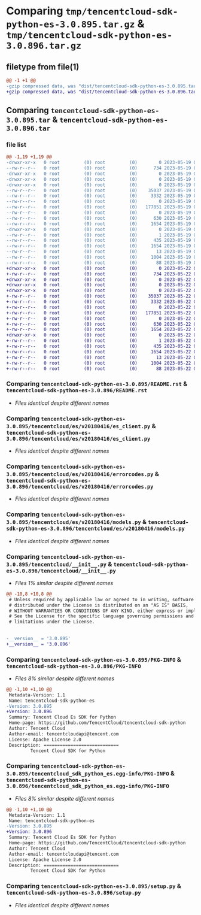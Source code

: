 # Comparing `tmp/tencentcloud-sdk-python-es-3.0.895.tar.gz` & `tmp/tencentcloud-sdk-python-es-3.0.896.tar.gz`

## filetype from file(1)

```diff
@@ -1 +1 @@
-gzip compressed data, was "dist/tencentcloud-sdk-python-es-3.0.895.tar", last modified: Fri May 19 02:50:45 2023, max compression
+gzip compressed data, was "dist/tencentcloud-sdk-python-es-3.0.896.tar", last modified: Mon May 22 00:22:54 2023, max compression
```

## Comparing `tencentcloud-sdk-python-es-3.0.895.tar` & `tencentcloud-sdk-python-es-3.0.896.tar`

### file list

```diff
@@ -1,19 +1,19 @@
-drwxr-xr-x   0 root         (0) root         (0)        0 2023-05-19 02:50:45.000000 tencentcloud-sdk-python-es-3.0.895/
--rw-r--r--   0 root         (0) root         (0)      734 2023-05-19 02:50:45.000000 tencentcloud-sdk-python-es-3.0.895/README.rst
-drwxr-xr-x   0 root         (0) root         (0)        0 2023-05-19 02:50:45.000000 tencentcloud-sdk-python-es-3.0.895/tencentcloud/
-drwxr-xr-x   0 root         (0) root         (0)        0 2023-05-19 02:50:45.000000 tencentcloud-sdk-python-es-3.0.895/tencentcloud/es/
-drwxr-xr-x   0 root         (0) root         (0)        0 2023-05-19 02:50:45.000000 tencentcloud-sdk-python-es-3.0.895/tencentcloud/es/v20180416/
--rw-r--r--   0 root         (0) root         (0)    35037 2023-05-19 02:50:45.000000 tencentcloud-sdk-python-es-3.0.895/tencentcloud/es/v20180416/es_client.py
--rw-r--r--   0 root         (0) root         (0)     3332 2023-05-19 02:50:45.000000 tencentcloud-sdk-python-es-3.0.895/tencentcloud/es/v20180416/errorcodes.py
--rw-r--r--   0 root         (0) root         (0)        0 2023-05-19 02:50:45.000000 tencentcloud-sdk-python-es-3.0.895/tencentcloud/es/v20180416/__init__.py
--rw-r--r--   0 root         (0) root         (0)   177851 2023-05-19 02:50:45.000000 tencentcloud-sdk-python-es-3.0.895/tencentcloud/es/v20180416/models.py
--rw-r--r--   0 root         (0) root         (0)        0 2023-05-19 02:50:45.000000 tencentcloud-sdk-python-es-3.0.895/tencentcloud/es/__init__.py
--rw-r--r--   0 root         (0) root         (0)      630 2023-05-19 02:50:45.000000 tencentcloud-sdk-python-es-3.0.895/tencentcloud/__init__.py
--rw-r--r--   0 root         (0) root         (0)     1654 2023-05-19 02:50:45.000000 tencentcloud-sdk-python-es-3.0.895/PKG-INFO
-drwxr-xr-x   0 root         (0) root         (0)        0 2023-05-19 02:50:45.000000 tencentcloud-sdk-python-es-3.0.895/tencentcloud_sdk_python_es.egg-info/
--rw-r--r--   0 root         (0) root         (0)        1 2023-05-19 02:50:45.000000 tencentcloud-sdk-python-es-3.0.895/tencentcloud_sdk_python_es.egg-info/dependency_links.txt
--rw-r--r--   0 root         (0) root         (0)      435 2023-05-19 02:50:45.000000 tencentcloud-sdk-python-es-3.0.895/tencentcloud_sdk_python_es.egg-info/SOURCES.txt
--rw-r--r--   0 root         (0) root         (0)     1654 2023-05-19 02:50:45.000000 tencentcloud-sdk-python-es-3.0.895/tencentcloud_sdk_python_es.egg-info/PKG-INFO
--rw-r--r--   0 root         (0) root         (0)       13 2023-05-19 02:50:45.000000 tencentcloud-sdk-python-es-3.0.895/tencentcloud_sdk_python_es.egg-info/top_level.txt
--rw-r--r--   0 root         (0) root         (0)     1004 2023-05-19 02:50:45.000000 tencentcloud-sdk-python-es-3.0.895/setup.py
--rw-r--r--   0 root         (0) root         (0)       88 2023-05-19 02:50:45.000000 tencentcloud-sdk-python-es-3.0.895/setup.cfg
+drwxr-xr-x   0 root         (0) root         (0)        0 2023-05-22 00:22:54.000000 tencentcloud-sdk-python-es-3.0.896/
+-rw-r--r--   0 root         (0) root         (0)      734 2023-05-22 00:22:54.000000 tencentcloud-sdk-python-es-3.0.896/README.rst
+drwxr-xr-x   0 root         (0) root         (0)        0 2023-05-22 00:22:54.000000 tencentcloud-sdk-python-es-3.0.896/tencentcloud/
+drwxr-xr-x   0 root         (0) root         (0)        0 2023-05-22 00:22:54.000000 tencentcloud-sdk-python-es-3.0.896/tencentcloud/es/
+drwxr-xr-x   0 root         (0) root         (0)        0 2023-05-22 00:22:54.000000 tencentcloud-sdk-python-es-3.0.896/tencentcloud/es/v20180416/
+-rw-r--r--   0 root         (0) root         (0)    35037 2023-05-22 00:22:54.000000 tencentcloud-sdk-python-es-3.0.896/tencentcloud/es/v20180416/es_client.py
+-rw-r--r--   0 root         (0) root         (0)     3332 2023-05-22 00:22:54.000000 tencentcloud-sdk-python-es-3.0.896/tencentcloud/es/v20180416/errorcodes.py
+-rw-r--r--   0 root         (0) root         (0)        0 2023-05-22 00:22:54.000000 tencentcloud-sdk-python-es-3.0.896/tencentcloud/es/v20180416/__init__.py
+-rw-r--r--   0 root         (0) root         (0)   177851 2023-05-22 00:22:54.000000 tencentcloud-sdk-python-es-3.0.896/tencentcloud/es/v20180416/models.py
+-rw-r--r--   0 root         (0) root         (0)        0 2023-05-22 00:22:54.000000 tencentcloud-sdk-python-es-3.0.896/tencentcloud/es/__init__.py
+-rw-r--r--   0 root         (0) root         (0)      630 2023-05-22 00:22:54.000000 tencentcloud-sdk-python-es-3.0.896/tencentcloud/__init__.py
+-rw-r--r--   0 root         (0) root         (0)     1654 2023-05-22 00:22:54.000000 tencentcloud-sdk-python-es-3.0.896/PKG-INFO
+drwxr-xr-x   0 root         (0) root         (0)        0 2023-05-22 00:22:54.000000 tencentcloud-sdk-python-es-3.0.896/tencentcloud_sdk_python_es.egg-info/
+-rw-r--r--   0 root         (0) root         (0)        1 2023-05-22 00:22:54.000000 tencentcloud-sdk-python-es-3.0.896/tencentcloud_sdk_python_es.egg-info/dependency_links.txt
+-rw-r--r--   0 root         (0) root         (0)      435 2023-05-22 00:22:54.000000 tencentcloud-sdk-python-es-3.0.896/tencentcloud_sdk_python_es.egg-info/SOURCES.txt
+-rw-r--r--   0 root         (0) root         (0)     1654 2023-05-22 00:22:54.000000 tencentcloud-sdk-python-es-3.0.896/tencentcloud_sdk_python_es.egg-info/PKG-INFO
+-rw-r--r--   0 root         (0) root         (0)       13 2023-05-22 00:22:54.000000 tencentcloud-sdk-python-es-3.0.896/tencentcloud_sdk_python_es.egg-info/top_level.txt
+-rw-r--r--   0 root         (0) root         (0)     1004 2023-05-22 00:22:54.000000 tencentcloud-sdk-python-es-3.0.896/setup.py
+-rw-r--r--   0 root         (0) root         (0)       88 2023-05-22 00:22:54.000000 tencentcloud-sdk-python-es-3.0.896/setup.cfg
```

### Comparing `tencentcloud-sdk-python-es-3.0.895/README.rst` & `tencentcloud-sdk-python-es-3.0.896/README.rst`

 * *Files identical despite different names*

### Comparing `tencentcloud-sdk-python-es-3.0.895/tencentcloud/es/v20180416/es_client.py` & `tencentcloud-sdk-python-es-3.0.896/tencentcloud/es/v20180416/es_client.py`

 * *Files identical despite different names*

### Comparing `tencentcloud-sdk-python-es-3.0.895/tencentcloud/es/v20180416/errorcodes.py` & `tencentcloud-sdk-python-es-3.0.896/tencentcloud/es/v20180416/errorcodes.py`

 * *Files identical despite different names*

### Comparing `tencentcloud-sdk-python-es-3.0.895/tencentcloud/es/v20180416/models.py` & `tencentcloud-sdk-python-es-3.0.896/tencentcloud/es/v20180416/models.py`

 * *Files identical despite different names*

### Comparing `tencentcloud-sdk-python-es-3.0.895/tencentcloud/__init__.py` & `tencentcloud-sdk-python-es-3.0.896/tencentcloud/__init__.py`

 * *Files 1% similar despite different names*

```diff
@@ -10,8 +10,8 @@
 # Unless required by applicable law or agreed to in writing, software
 # distributed under the License is distributed on an "AS IS" BASIS,
 # WITHOUT WARRANTIES OR CONDITIONS OF ANY KIND, either express or implied.
 # See the License for the specific language governing permissions and
 # limitations under the License.
 
 
-__version__ = '3.0.895'
+__version__ = '3.0.896'
```

### Comparing `tencentcloud-sdk-python-es-3.0.895/PKG-INFO` & `tencentcloud-sdk-python-es-3.0.896/PKG-INFO`

 * *Files 8% similar despite different names*

```diff
@@ -1,10 +1,10 @@
 Metadata-Version: 1.1
 Name: tencentcloud-sdk-python-es
-Version: 3.0.895
+Version: 3.0.896
 Summary: Tencent Cloud Es SDK for Python
 Home-page: https://github.com/TencentCloud/tencentcloud-sdk-python
 Author: Tencent Cloud
 Author-email: tencentcloudapi@tencent.com
 License: Apache License 2.0
 Description: ============================
         Tencent Cloud SDK for Python
```

### Comparing `tencentcloud-sdk-python-es-3.0.895/tencentcloud_sdk_python_es.egg-info/PKG-INFO` & `tencentcloud-sdk-python-es-3.0.896/tencentcloud_sdk_python_es.egg-info/PKG-INFO`

 * *Files 8% similar despite different names*

```diff
@@ -1,10 +1,10 @@
 Metadata-Version: 1.1
 Name: tencentcloud-sdk-python-es
-Version: 3.0.895
+Version: 3.0.896
 Summary: Tencent Cloud Es SDK for Python
 Home-page: https://github.com/TencentCloud/tencentcloud-sdk-python
 Author: Tencent Cloud
 Author-email: tencentcloudapi@tencent.com
 License: Apache License 2.0
 Description: ============================
         Tencent Cloud SDK for Python
```

### Comparing `tencentcloud-sdk-python-es-3.0.895/setup.py` & `tencentcloud-sdk-python-es-3.0.896/setup.py`

 * *Files identical despite different names*

